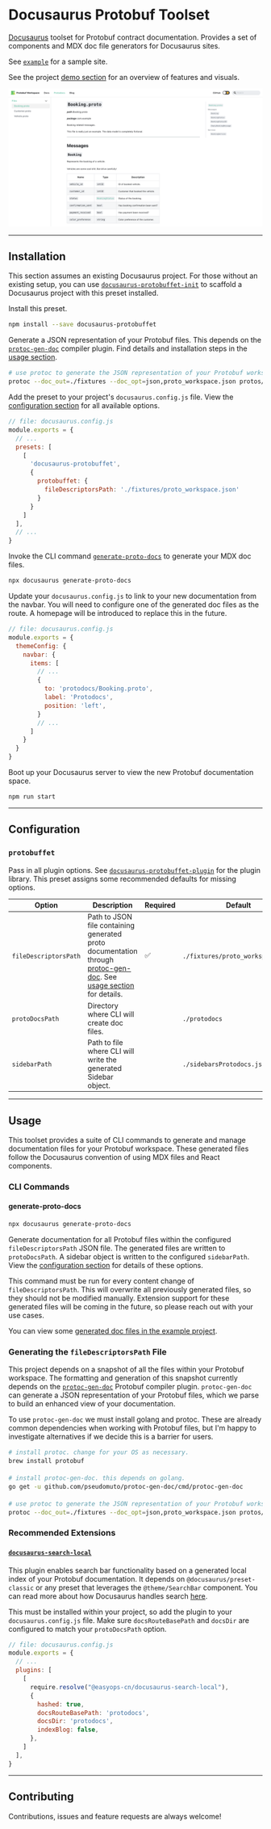 # Docusaurus Protobuf Toolset

[Docusaurus](https://docusaurus.io/) toolset for Protobuf contract documentation. Provides a set of components and MDX doc file generators for Docusaurus sites.

See [`example`](https://github.com/AnthonyBobsin/docusaurus-protobuffet/tree/master/example) for a sample site.

See the project [demo section](https://github.com/AnthonyBobsin/docusaurus-protobuffet/tree/master#demo) for an overview of features and visuals.

![Protodocs Overview](../../screenshots/overview.png)

---

## Installation

This section assumes an existing Docusaurus project. For those without an existing setup, you can use [`docusaurus-protobuffet-init`](https://github.com/AnthonyBobsin/docusaurus-protobuffet/tree/master/packages/docusaurus-protobuffet-init#usage) to scaffold a Docusaurus project with this preset installed.

Install this preset.

```sh
npm install --save docusaurus-protobuffet
```

Generate a JSON representation of your Protobuf files. This depends on the [`protoc-gen-doc`](https://github.com/pseudomuto/protoc-gen-doc) compiler plugin. Find details and installation steps in the [usage section](#generating-the-filedescriptorspath-file).

```sh
# use protoc to generate the JSON representation of your Protobuf workspace.
protoc --doc_out=./fixtures --doc_opt=json,proto_workspace.json protos/**/*.proto
```

Add the preset to your project's `docusaurus.config.js` file. View the [configuration section](#configuration) for all available options.

```js
// file: docusaurus.config.js
module.exports = {
  // ...
  presets: [
    [
      'docusaurus-protobuffet',
      {
        protobuffet: {
          fileDescriptorsPath: './fixtures/proto_workspace.json'
        }
      }
    ]
  ],
  // ...
}
```

Invoke the CLI command [`generate-proto-docs`](#generate-proto-docs) to generate your MDX doc files.

```sh
npx docusaurus generate-proto-docs
```

Update your `docusaurus.config.js` to link to your new documentation from the navbar. You will need to configure one of the generated doc files as the route. A homepage will be introduced to replace this in the future.

```js
// file: docusaurus.config.js
module.exports = {
  themeConfig: {
    navbar: {
      items: [
        // ...
        {
          to: 'protodocs/Booking.proto',
          label: 'Protodocs',
          position: 'left',
        }
        // ...
      ]
    }
  }
}
```

Boot up your Docusaurus server to view the new Protobuf documentation space.

```sh
npm run start
```

---

##  Configuration

### `protobuffet`
Pass in all plugin options. See [`docusaurus-protobuffet-plugin`](https://github.com/AnthonyBobsin/docusaurus-protobuffet/tree/master/packages/docusaurus-protobuffet-plugin) for the plugin library. This preset assigns some recommended defaults for missing options.

| Option | Description | Required | Default |
| --- | --- | --- | --- |
| `fileDescriptorsPath` | Path to JSON file containing generated proto documentation through [protoc-gen-doc](https://github.com/pseudomuto/protoc-gen-doc). See [usage section](#generating-the-filedescriptorspath-file) for details. | ✅ | `./fixtures/proto_workspace.json` |
| `protoDocsPath` | Directory where CLI will create doc files. |  | `./protodocs` |
| `sidebarPath` | Path to file where CLI will write the generated Sidebar object. |  | `./sidebarsProtodocs.js` |
---

## Usage

This toolset provides a suite of CLI commands to generate and manage documentation files for your Protobuf workspace. These generated files follow the Docusaurus convention of using MDX files and React components.

### CLI Commands

#### generate-proto-docs

```sh
npx docusaurus generate-proto-docs
```

Generate documentation for all Protobuf files within the configured `fileDescriptorsPath` JSON file. The generated files are written to `protoDocsPath`. A sidebar object is written to the configured `sidebarPath`. View the [configuration section](#configuration) for details of these options.

This command must be run for every content change of `fileDescriptorsPath`. This will overwrite all previously generated files, so they should not be modified manually. Extension support for these generated files will be coming in the future, so please reach out with your use cases.

You can view some [generated doc files in the example project](https://github.com/AnthonyBobsin/docusaurus-protobuffet/tree/master/example/protodocs).

### Generating the `fileDescriptorsPath` File
This project depends on a snapshot of all the files within your Protobuf workspace. The formatting and generation of this snapshot currently depends on the [`protoc-gen-doc`](https://github.com/pseudomuto/protoc-gen-doc) Protobuf compiler plugin. `protoc-gen-doc` can generate a JSON representation of your Protobuf files, which we parse to build an enhanced view of your documentation.

To use `protoc-gen-doc` we must install golang and protoc. These are already common dependencies when working with Protobuf files, but I'm happy to investigate alternatives if we decide this is a barrier for users.

```sh
# install protoc. change for your OS as necessary.
brew install protobuf

# install protoc-gen-doc. this depends on golang.
go get -u github.com/pseudomuto/protoc-gen-doc/cmd/protoc-gen-doc

# use protoc to generate the JSON representation of your Protobuf workspace.
protoc --doc_out=./fixtures --doc_opt=json,proto_workspace.json protos/**/*.proto
```

### Recommended Extensions

#### [`docusaurus-search-local`](https://github.com/easyops-cn/docusaurus-search-local)

This plugin enables search bar functionality based on a generated local index of your Protobuf documentation. It depends on `@docusaurus/preset-classic` or any preset that leverages the `@theme/SearchBar` component. You can read more about how Docusaurus handles search [here](https://docusaurus.io/docs/search).

This must be installed within your project, so add the plugin to your `docusaurus.config.js` file. Make sure `docsRouteBasePath` and `docsDir` are configured to match your `protoDocsPath` option.

```js
// file: docusaurus.config.js
module.exports = {
  // ...
  plugins: [
    [
      require.resolve("@easyops-cn/docusaurus-search-local"),
      {
        hashed: true,
        docsRouteBasePath: 'protodocs',
        docsDir: 'protodocs',
        indexBlog: false,
      },
    ]
  ],
}
```

---

## Contributing

Contributions, issues and feature requests are always welcome!
